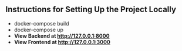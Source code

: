 ## Instructions for Setting Up the Project Locally
- docker-compose build
- docker-compose up
- **View Backend at http://127.0.0.1:8000**
- **View Frontend at http://127.0.0.1:3000**
